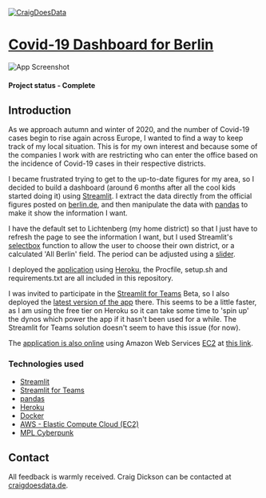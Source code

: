 [![CraigDoesData][logo]][link]

[logo]: https://www.craigdoesdata.de/img/logo/logo.png
[link]: https://www.craigdoesdata.de/


# [Covid-19 Dashboard for Berlin](https://s4a.streamlit.io/thecraigd/berlin_covid_dashboard/master/BerlinDashboard.py/+/)


![App Screenshot](https://www.craigdoesdata.de/img/berlindashboard.jpg)

#### Project status - Complete


## Introduction

As we approach autumn and winter of 2020, and the number of Covid-19 cases begin to rise again across Europe, I wanted to find a way to keep track of my local situation. This is for my own interest and because some of the companies I work with are restricting who can enter the office based on the incidence of Covid-19 cases in their respective districts.

I became frustrated trying to get to the up-to-date figures for my area, so I decided to build a dashboard (around 6 months after all the cool kids started doing it) using [Streamlit](https://www.streamlit.io). I extract the data directly from the official figures posted on [berlin.de](https://www.berlin.de/lageso/gesundheit/infektionsepidemiologie-infektionsschutz/corona/tabelle-bezirke-gesamtuebersicht/), and then manipulate the data with [pandas](https://pandas.pydata.org/) to make it show the information I want.

I have the default set to Lichtenberg (my home district) so that I just have to refresh the page to see the information I want, but I used Streamlit's [selectbox](https://docs.streamlit.io/en/stable/api.html#streamlit.selectbox) function to allow the user to choose their own district, or a calculated 'All Berlin' field. The period can be adjusted using a [slider](https://docs.streamlit.io/en/stable/api.html#streamlit.slider).

I deployed the [application](https://berlin-covid.herokuapp.com/) using [Heroku](https://www.heroku.com), the Procfile, setup.sh and requirements.txt are all included in this repository.

I was invited to participate in the [Streamlit for Teams](https://www.streamlit.io/for-teams) Beta, so I also deployed the [latest version of the app](https://s4a.streamlit.io/thecraigd/berlin_covid_dashboard/master/BerlinDashboard.py/+/) there. This seems to be a little faster, as I am using the free tier on Heroku so it can take some time to 'spin up' the dynos which power the app if it hasn't been used for a while. The Streamlit for Teams solution doesn't seem to have this issue (for now).

The [application is also online](http://ec2-18-195-169-201.eu-central-1.compute.amazonaws.com:8501/) using Amazon Web Services [EC2](https://aws.amazon.com/ec2/) at [this link](http://ec2-18-195-169-201.eu-central-1.compute.amazonaws.com:8501/).


### Technologies used
* [Streamlit](https://www.streamlit.io)
* [Streamlit for Teams](https://www.streamlit.io/for-teams)
* [pandas](https://pandas.pydata.org/)
* [Heroku](https://www.heroku.com)
* [Docker](https://www.docker.com)
* [AWS - Elastic Compute Cloud (EC2)](https://aws.amazon.com/ec2/)
* [MPL Cyberpunk](https://github.com/dhaitz/mplcyberpunk)


## Contact
All feedback is warmly received. Craig Dickson can be contacted at [craigdoesdata.de](https://www.craigdoesdata.de/contact.html).

